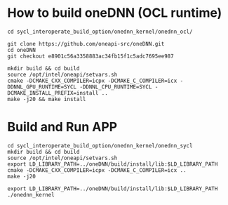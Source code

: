 # How to build oneDNN (OCL runtime)

    cd sycl_interoperate_build_option/onednn_kernel/onednn_ocl/
    
    git clone https://github.com/oneapi-src/oneDNN.git
    cd oneDNN
    git checkout e8901c56a3358883ac34fb15f1c5adc7695ee987

    mkdir build && cd build
    source /opt/intel/oneapi/setvars.sh
    cmake -DCMAKE_CXX_COMPILER=icpx -DCMAKE_C_COMPILER=icx -DDNNL_GPU_RUNTIME=SYCL -DDNNL_CPU_RUNTIME=SYCL -DCMAKE_INSTALL_PREFIX=install ..
    make -j20 && make install

# Build and Run APP

    cd sycl_interoperate_build_option/onednn_kernel/onednn_sycl
    mkdir build && cd build
    source /opt/intel/oneapi/setvars.sh
    export LD_LIBRARY_PATH=../oneDNN/build/install/lib:$LD_LIBRARY_PATH
    cmake -DCMAKE_CXX_COMPILER=icpx -DCMAKE_C_COMPILER=icx ..
    make -j20

    export LD_LIBRARY_PATH=../oneDNN/build/install/lib:$LD_LIBRARY_PATH
    ./onednn_kernel
    